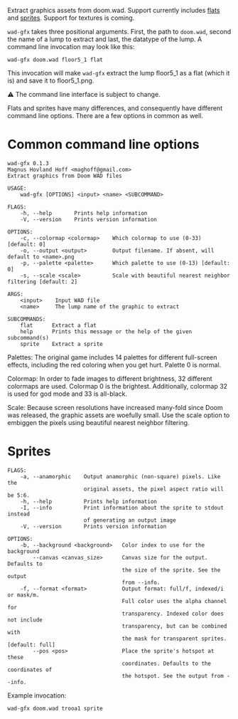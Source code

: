 Extract graphics assets from doom.wad. Support currently includes [flats] and
[sprites]. Support for textures is coming.

[flats]: https://magnushoff.com/blog/flats/
[sprites]: https://magnushoff.com/blog/sprites/

`wad-gfx` takes three positional arguments. First, the path to `doom.wad`,
second the name of a lump to extract and last, the datatype of the lump. A
command line invocation may look like this:

    wad-gfx doom.wad floor5_1 flat

This invocation will make `wad-gfx` extract the lump floor5_1 as a flat (which
it is) and save it to floor5_1.png.

⚠ The command line interface is subject to change.

Flats and sprites have many differences, and consequently have different
command line options. There are a few options in common as well.

Common command line options
===========================
    wad-gfx 0.1.3
    Magnus Hovland Hoff <maghoff@gmail.com>
    Extract graphics from Doom WAD files

    USAGE:
        wad-gfx [OPTIONS] <input> <name> <SUBCOMMAND>

    FLAGS:
        -h, --help       Prints help information
        -V, --version    Prints version information

    OPTIONS:
        -c, --colormap <colormap>    Which colormap to use (0-33) [default: 0]
        -o, --output <output>        Output filename. If absent, will default to <name>.png
        -p, --palette <palette>      Which palette to use (0-13) [default: 0]
        -s, --scale <scale>          Scale with beautiful nearest neighbor filtering [default: 2]

    ARGS:
        <input>    Input WAD file
        <name>     The lump name of the graphic to extract

    SUBCOMMANDS:
        flat      Extract a flat
        help      Prints this message or the help of the given subcommand(s)
        sprite    Extract a sprite

Palettes: The original game includes 14 palettes for different full-screen
effects, including the red coloring when you get hurt. Palette 0 is normal.

Colormap: In order to fade images to different brightness, 32 different
colormaps are used. Colormap 0 is the brightest. Additionally, colormap 32 is
used for god mode and 33 is all-black.

Scale: Because screen resolutions have increased many-fold since Doom was
released, the graphic assets are woefully small. Use the scale option to
embiggen the pixels using beautiful nearest neighbor filtering.

Sprites
=======
    FLAGS:
        -a, --anamorphic    Output anamorphic (non-square) pixels. Like the
                            original assets, the pixel aspect ratio will be 5:6.
        -h, --help          Prints help information
        -I, --info          Print information about the sprite to stdout instead
                            of generating an output image
        -V, --version       Prints version information

    OPTIONS:
        -b, --background <background>   Color index to use for the background
            --canvas <canvas_size>      Canvas size for the output. Defaults to
                                        the size of the sprite. See the output
                                        from --info.
        -f, --format <format>           Output format: full/f, indexed/i or mask/m.
                                        Full color uses the alpha channel for
                                        transparency. Indexed color does not include
                                        transparency, but can be combined with
                                        the mask for transparent sprites. [default: full]
            --pos <pos>                 Place the sprite's hotspot at these
                                        coordinates. Defaults to the coordinates of
                                        the hotspot. See the output from --info.

Example invocation:

    wad-gfx doom.wad trooa1 sprite

